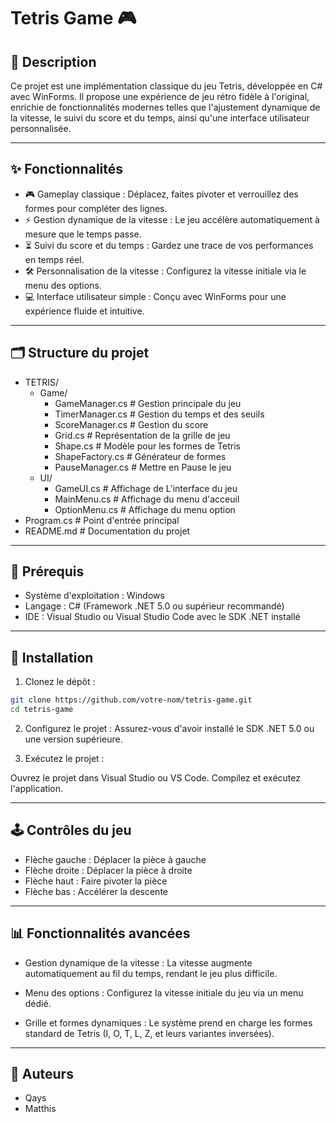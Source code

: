 # Tetris Game 🎮  

## 📖 Description

Ce projet est une implémentation classique du jeu Tetris, développée en C# avec WinForms. Il propose une expérience de jeu rétro fidèle à l'original, enrichie de fonctionnalités modernes telles que l'ajustement dynamique de la vitesse, le suivi du score et du temps, ainsi qu'une interface utilisateur personnalisée.

---

## ✨ Fonctionnalités

- 🎮 Gameplay classique : Déplacez, faites pivoter et verrouillez des formes pour compléter des lignes.
- ⚡ Gestion dynamique de la vitesse : Le jeu accélère automatiquement à mesure que le temps passe.
- ⏳ Suivi du score et du temps : Gardez une trace de vos performances en temps réel.
- 🛠️ Personnalisation de la vitesse : Configurez la vitesse initiale via le menu des options.
- 💻 Interface utilisateur simple : Conçu avec WinForms pour une expérience fluide et intuitive.

---

## 🗂️ Structure du projet

- TETRIS/
  - Game/
    - GameManager.cs       # Gestion principale du jeu
    - TimerManager.cs      # Gestion du temps et des seuils
    - ScoreManager.cs      # Gestion du score
    - Grid.cs              # Représentation de la grille de jeu
    - Shape.cs             # Modèle pour les formes de Tetris
    - ShapeFactory.cs      # Générateur de formes
    - PauseManager.cs      # Mettre en Pause le jeu
  - UI/
    - GameUI.cs            # Affichage de L'interface du jeu
    - MainMenu.cs          # Affichage du menu d'acceuil
    - OptionMenu.cs        # Affichage du menu option
- Program.cs               # Point d'entrée principal
- README.md                # Documentation du projet

---

## 🔧 Prérequis

- Système d'exploitation : Windows
- Langage : C# (Framework .NET 5.0 ou supérieur recommandé)
- IDE : Visual Studio ou Visual Studio Code avec le SDK .NET installé

---

## 🚀 Installation

1. Clonez le dépôt :
  ```bash
  git clone https://github.com/votre-nom/tetris-game.git
  cd tetris-game
  ```
2. Configurez le projet :
  Assurez-vous d'avoir installé le SDK .NET 5.0 ou une version supérieure.

3. Exécutez le projet :

  Ouvrez le projet dans Visual Studio ou VS Code.
  Compilez et exécutez l'application.

---

## 🕹️ Contrôles du jeu

- Flèche gauche : Déplacer la pièce à gauche
- Flèche droite : Déplacer la pièce à droite
- Flèche haut : Faire pivoter la pièce
- Flèche bas : Accélérer la descente

---

## 📊 Fonctionnalités avancées

- Gestion dynamique de la vitesse :
  La vitesse augmente automatiquement au fil du temps, rendant le jeu plus difficile.

- Menu des options :
  Configurez la vitesse initiale du jeu via un menu dédié.

- Grille et formes dynamiques :
  Le système prend en charge les formes standard de Tetris (I, O, T, L, Z, et leurs variantes inversées).

---

## 👤 Auteurs

- Qays
- Matthis

